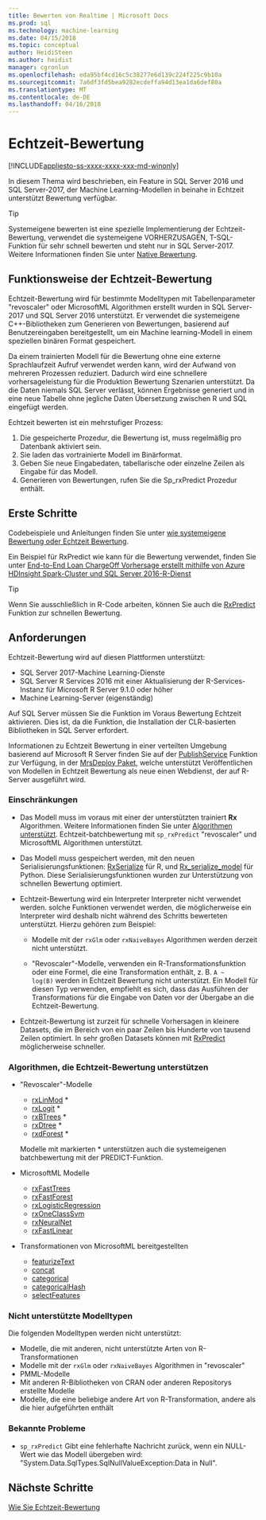 ```yaml
---
title: Bewerten von Realtime | Microsoft Docs
ms.prod: sql
ms.technology: machine-learning
ms.date: 04/15/2018
ms.topic: conceptual
author: HeidiSteen
ms.author: heidist
manager: cgronlun
ms.openlocfilehash: eda95bf4cd16c5c38277e6d139c224f225c9b10a
ms.sourcegitcommit: 7a6df3fd5bea9282ecdeffa94d13ea1da6def80a
ms.translationtype: MT
ms.contentlocale: de-DE
ms.lasthandoff: 04/16/2018
---
```

# <a name="realtime-scoring"></a>Echtzeit-Bewertung
[!INCLUDE[appliesto-ss-xxxx-xxxx-xxx-md-winonly](../includes/appliesto-ss-xxxx-xxxx-xxx-md-winonly.md)]

In diesem Thema wird beschrieben, ein Feature in SQL Server 2016 und SQL Server-2017, der Machine Learning-Modellen in beinahe in Echtzeit unterstützt Bewertung verfügbar.

> [!TIP]
> Systemeigene bewerten ist eine spezielle Implementierung der Echtzeit-Bewertung, verwendet die systemeigene VORHERZUSAGEN, T-SQL-Funktion für sehr schnell bewerten und steht nur in SQL Server-2017. Weitere Informationen finden Sie unter [Native Bewertung](sql-native-scoring.md).

## <a name="how-realtime-scoring-works"></a>Funktionsweise der Echtzeit-Bewertung

Echtzeit-Bewertung wird für bestimmte Modelltypen mit Tabellenparameter "revoscaler" oder MicrosoftML Algorithmen erstellt wurden in SQL Server-2017 und SQL Server 2016 unterstützt. Er verwendet die systemeigene C++-Bibliotheken zum Generieren von Bewertungen, basierend auf Benutzereingaben bereitgestellt, um ein Machine learning-Modell in einem speziellen binären Format gespeichert.

Da einem trainierten Modell für die Bewertung ohne eine externe Sprachlaufzeit Aufruf verwendet werden kann, wird der Aufwand von mehreren Prozessen reduziert. Dadurch wird eine schnellere vorhersageleistung für die Produktion Bewertung Szenarien unterstützt. Da die Daten niemals SQL Server verlässt, können Ergebnisse generiert und in eine neue Tabelle ohne jegliche Daten Übersetzung zwischen R und SQL eingefügt werden.

Echtzeit bewerten ist ein mehrstufiger Prozess:

1. Die gespeicherte Prozedur, die Bewertung ist, muss regelmäßig pro Datenbank aktiviert sein.
2. Sie laden das vortrainierte Modell im Binärformat.
3. Geben Sie neue Eingabedaten, tabellarische oder einzelne Zeilen als Eingabe für das Modell.
4. Generieren von Bewertungen, rufen Sie die Sp_rxPredict Prozedur enthält.

## <a name="get-started"></a>Erste Schritte

Codebeispiele und Anleitungen finden Sie unter [wie systemeigene Bewertung oder Echtzeit Bewertung](r/how-to-do-realtime-scoring.md).

Ein Beispiel für RxPredict wie kann für die Bewertung verwendet, finden Sie unter [End-to-End Loan ChargeOff Vorhersage erstellt mithilfe von Azure HDInsight Spark-Cluster und SQL Server 2016-R-Dienst](https://blogs.msdn.microsoft.com/rserver/2017/06/29/end-to-end-loan-chargeoff-prediction-built-using-azure-hdinsight-spark-clusters-and-sql-server-2016-r-service/)

> [!TIP]
> Wenn Sie ausschließlich in R-Code arbeiten, können Sie auch die [RxPredict](https://docs.microsoft.com/r-server/r-reference/revoscaler/rxpredict) Funktion zur schnellen Bewertung.

## <a name="requirements"></a>Anforderungen

Echtzeit-Bewertung wird auf diesen Plattformen unterstützt:

+ SQL Server 2017-Machine Learning-Dienste
+ SQL Server R Services 2016 mit einer Aktualisierung der R-Services-Instanz für Microsoft R Server 9.1.0 oder höher
+ Machine Learning-Server (eigenständig)

Auf SQL Server müssen Sie die Funktion im Voraus Bewertung Echtzeit aktivieren. Dies ist, da die Funktion, die Installation der CLR-basierten Bibliotheken in SQL Server erfordert.

Informationen zu Echtzeit Bewertung in einer verteilten Umgebung basierend auf Microsoft R Server finden Sie auf der [PublishService](https://docs.microsoft.com/machine-learning-server/r-reference/mrsdeploy/publishservice) Funktion zur Verfügung, in der [MrsDeploy Paket](https://docs.microsoft.com/machine-learning-server/r-reference/mrsdeploy/mrsdeploy-package), welche unterstützt Veröffentlichen von Modellen in Echtzeit Bewertung als neue einen Webdienst, der auf R-Server ausgeführt wird.

### <a name="restrictions"></a>Einschränkungen

+ Das Modell muss im voraus mit einer der unterstützten trainiert **Rx** Algorithmen. Weitere Informationen finden Sie unter [Algorithmen unterstützt](#bkmk_rt_supported_algos). Echtzeit-batchbewertung mit `sp_rxPredict` "revoscaler" und MicrosoftML Algorithmen unterstützt.

+ Das Modell muss gespeichert werden, mit den neuen Serialisierungsfunktionen: [RxSerialize](https://docs.microsoft.com/machine-learning-server/r-reference/revoscaler/rxserializemodel) für R, und [Rx_serialize_model](https://docs.microsoft.com/machine-learning-server/python-reference/revoscalepy/rx-serialize-model) für Python. Diese Serialisierungsfunktionen wurden zur Unterstützung von schnellen Bewertung optimiert.

+ Echtzeit-Bewertung wird ein Interpreter Interpreter nicht verwendet werden. solche Funktionen verwendet werden, die möglicherweise ein Interpreter wird deshalb nicht während des Schritts bewerteten unterstützt.  Hierzu gehören zum Beispiel:

  + Modelle mit der `rxGlm` oder `rxNaiveBayes` Algorithmen werden derzeit nicht unterstützt.

  + "Revoscaler"-Modelle, verwenden ein R-Transformationsfunktion oder eine Formel, die eine Transformation enthält, z. B. <code>A ~ log(B)</code> werden in Echtzeit Bewertung nicht unterstützt. Ein Modell für diesen Typ verwenden, empfiehlt es sich, dass das Ausführen der Transformations für die Eingabe von Daten vor der Übergabe an die Echtzeit-Bewertung.

+ Echtzeit-Bewertung ist zurzeit für schnelle Vorhersagen in kleinere Datasets, die im Bereich von ein paar Zeilen bis Hunderte von tausend Zeilen optimiert. In sehr großen Datasets können mit [RxPredict](https://docs.microsoft.com/machine-learning-server/r-reference/revoscaler/rxpredict) möglicherweise schneller.

### <a name="a-namebkmkrtsupportedalgosalgorithms-that-support-realtime-scoring"></a><a name="bkmk_rt_supported_algos">Algorithmen, die Echtzeit-Bewertung unterstützen

+ "Revoscaler"-Modelle

  + [rxLinMod](https://docs.microsoft.com/machine-learning-server/r-reference/revoscaler/rxlinmod) \*
  + [rxLogit](https://docs.microsoft.com/machine-learning-server/r-reference/revoscaler/rxlogit) \*
  + [rxBTrees](https://docs.microsoft.com/machine-learning-server/r-reference/revoscaler/rxbtrees) \*
  + [rxDtree](https://docs.microsoft.com/machine-learning-server/r-reference/revoscaler/rxdtree) \*
  + [rxdForest](https://docs.microsoft.com/machine-learning-server/r-reference/revoscaler/rxdforest) \*
  
  Modelle mit markierten \* unterstützen auch die systemeigenen batchbewertung mit der PREDICT-Funktion.

+ MicrosoftML Modelle

  + [rxFastTrees](https://docs.microsoft.com/machine-learning-server/r-reference/microsoftml/rxfasttrees)
  + [rxFastForest](https://docs.microsoft.com/machine-learning-server/r-reference/microsoftml/rxfastforest)
  + [rxLogisticRegression](https://docs.microsoft.com/machine-learning-server/r-reference/microsoftml/rxlogisticregression)
  + [rxOneClassSvm](https://docs.microsoft.com/machine-learning-server/r-reference/microsoftml/rxoneclasssvm)
  + [rxNeuralNet](https://docs.microsoft.com/machine-learning-server/r-reference/microsoftml/rxneuralnet)
  + [rxFastLinear](https://docs.microsoft.com/machine-learning-server/r-reference/microsoftml/rxfastlinear)

+ Transformationen von MicrosoftML bereitgestellten

  + [featurizeText](https://docs.microsoft.com/machine-learning-server/r-reference/microsoftml/rxfasttrees)
  + [concat](https://docs.microsoft.com/machine-learning-server/r-reference/microsoftml/concat)
  + [categorical](https://docs.microsoft.com/machine-learning-server/r-reference/microsoftml/categorical)
  + [categoricalHash](https://docs.microsoft.com/machine-learning-server/r-reference/microsoftml/categoricalHash)
  + [selectFeatures](https://docs.microsoft.com/machine-learning-server/r-reference/microsoftml/selectFeatures)

### <a name="unsupported-model-types"></a>Nicht unterstützte Modelltypen

Die folgenden Modelltypen werden nicht unterstützt:

+ Modelle, die mit anderen, nicht unterstützte Arten von R-Transformationen
+ Modelle mit der `rxGlm` oder `rxNaiveBayes` Algorithmen in "revoscaler"
+ PMML-Modelle
+ Mit anderen R-Bibliotheken von CRAN oder anderen Repositorys erstellte Modelle
+ Modelle, die eine beliebige andere Art von R-Transformation, andere als die hier aufgeführten enthält

### <a name="known-issues"></a>Bekannte Probleme

+ `sp_rxPredict` Gibt eine fehlerhafte Nachricht zurück, wenn ein NULL-Wert wie das Modell übergeben wird: "System.Data.SqlTypes.SqlNullValueException:Data in Null".

## <a name="next-steps"></a>Nächste Schritte

[Wie Sie Echtzeit-Bewertung](r/how-to-do-realtime-scoring.md)
